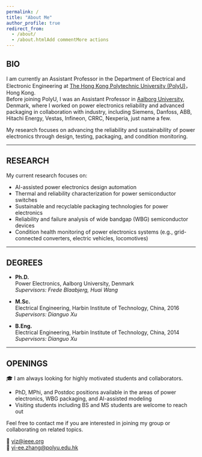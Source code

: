 ```yaml
---
permalink: /
title: "About Me"
author_profile: true
redirect_from: 
  - /about/
  - /about.htmlAdd commentMore actions
---
```


## BIO

I am currently an Assistant Professor in the Department of Electrical and Electronic Engineering at [The Hong Kong Polytechnic University (PolyU)](https://www.polyu.edu.hk/eee/people/academic-staff-and-teaching-staff/dr-zhang-yi/?sc_lang=en)，Hong Kong.  
Before joining PolyU, I was an Assistant Professor in [Aalborg University](https://www.energy.aau.dk/), Denmark, where I worked on power electronics reliability and advanced packaging in collaboration with industry, including Siemens, Danfoss, ABB, Hitachi Energy, Vestas, Infineon, CRRC, Nexperia, just name a few.

My research focuses on advancing the reliability and sustainability of power electronics through design, testing, packaging, and condition monitoring. 

---

## RESEARCH

My current research focuses on:

- AI-assisted power electronics design automation
- Thermal and reliability characterization for power semiconductor switches
- Sustainable and recyclable packaging technologies for power electronics
- Reliability and failure analysis of wide bandgap (WBG) semiconductor devices  
- Condition health monitoring of power electronics systems (e.g., grid-connected converters, electric vehicles, locomotives)

---

## DEGREES

- **Ph.D.**  
  Power Electronics, Aalborg University, Denmark  
  *Supervisors: Frede Blaabjerg, Huai Wang*

- **M.Sc.**  
  Electrical Engineering, Harbin Institute of Technology, China, 2016
  *Supervisors: Dianguo Xu*

- **B.Eng.**  
  Electrical Engineering, Harbin Institute of Technology, China, 2014
  *Supervisors: Dianguo Xu*

---

## OPENINGS

🎓 I am always looking for highly motivated students and collaborators.

- PhD, MPhi, and Postdoc positions available in the areas of power electronics, WBG packaging, and AI-assisted modeling
- Visiting students including BS and MS students are welcome to reach out

Feel free to contact me if you are interested in joining my group or collaborating on related topics.

📧 [yiz@ieee.org](mailto:yiz@ieee.org)  
📧 [yi-ee.zhang@polyu.edu.hk](mailto:yi-ee.zhang@polyu.edu.hk)
